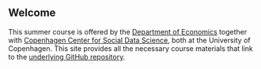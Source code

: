 ## Welcome
This summer course is offered by the [Department of Economics](https://econ.ku.dk) together with [Copenhagen Center for Social Data Science](https://sodas.ku.dk), both at the University of Copenhagen. This site provides all the necessary course materials that link to the [underlying GitHub repository](https://github.com/abjer/isds2020).

